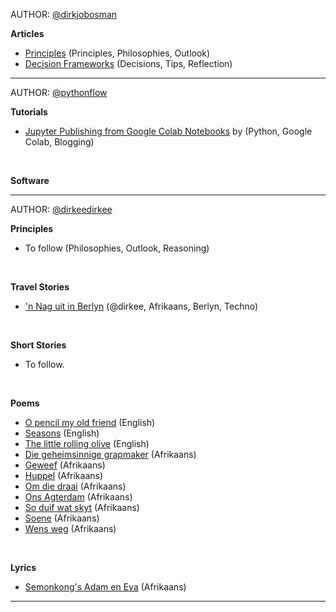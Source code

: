 
AUTHOR: [@dirkjobosman][1_Author]

**Articles**
* [Principles][1_Articles] (Principles, Philosophies, Outlook)
* [Decision Frameworks][2_Articles] (Decisions, Tips, Reflection)

---

AUTHOR: [@pythonflow][2_Author]

**Tutorials**
* [Jupyter Publishing from Google Colab Notebooks][1_Tutorials] by (Python, Google Colab, Blogging)

&nbsp;

**Software**

---

AUTHOR: [@dirkeedirkee][3_Author]

**Principles**
* To follow (Philosophies, Outlook, Reasoning)

&nbsp;

**Travel Stories**
* ['n Nag uit in Berlyn][1_Travelstories] (@dirkee, Afrikaans, Berlyn, Techno)

&nbsp;

**Short Stories**
* To follow.

&nbsp;

**Poems**
* [O pencil my old friend][1_EN_Poems] (English)
* [Seasons][2_EN_Poems] (English)
* [The little rolling olive][3_EN_Poems] (English)
* [Die geheimsinnige grapmaker][1_AFR_Poems] (Afrikaans)
* [Geweef][2_AFR_Poems] (Afrikaans)
* [Huppel][3_AFR_Poems] (Afrikaans)
* [Om die draai][4_AFR_Poems] (Afrikaans)
* [Ons Agterdam][5_AFR_Poems] (Afrikaans)
* [So duif wat skyt][6_AFR_Poems] (Afrikaans)
* [Soene][7_AFR_Poems] (Afrikaans)
* [Wens weg][8_AFR_Poems] (Afrikaans)

&nbsp;

**Lyrics**
* [Semonkong's Adam en Eva][1_AFR_Lyrics] (Afrikaans)

---

[1_Author]: https://twitter.com/dirkjobosman
[2_Author]: https://twitter.com/pythonflow
[3_Author]: https://twitter.com/dirkeedirkee


[1_Articles]: .....
[2_Articles]: https://fabricegrinda.com/a-framework-for-making-important-decisions-step-4-4/

[1_Tutorials]: https://dirkbosman.github.io/first-post

[1_Travelstories]: https://github.com/dirkeehq/travelstories/blob/master/afrikaans/nag-uit-in-berlyn.md

[1_EN_Poems]: https://github.com/dirkeehq/poems/blob/master/english/o-pencil-my-old-friend.md
[2_EN_Poems]: https://github.com/dirkeehq/poems/blob/master/english/seasons.md
[3_EN_Poems]: https://github.com/dirkeehq/poems/blob/master/english/the-little-rolling-olive.md
[1_AFR_Poems]: https://github.com/dirkeehq/poems/blob/master/afrikaans/die-geheimsinnige-grapmaker.md
[2_AFR_Poems]: https://github.com/dirkeehq/poems/blob/master/afrikaans/geweef.md
[3_AFR_Poems]: https://github.com/dirkeehq/poems/blob/master/afrikaans/huppel.md
[4_AFR_Poems]: https://github.com/dirkeehq/poems/blob/master/afrikaans/om-die-draai.md
[5_AFR_Poems]: https://github.com/dirkeehq/poems/blob/master/afrikaans/onse-agterdam.md
[6_AFR_Poems]: https://github.com/dirkeehq/poems/blob/master/afrikaans/so-duif-wat-skyt.md
[7_AFR_Poems]: https://github.com/dirkeehq/poems/blob/master/afrikaans/soene.md
[8_AFR_Poems]: https://github.com/dirkeehq/poems/blob/master/afrikaans/wens-weg.md

[1_AFR_Lyrics]: https://github.com/dirkeehq/lyrics/blob/master/afrikaans/semonkong-se-adam-en-eva.md

